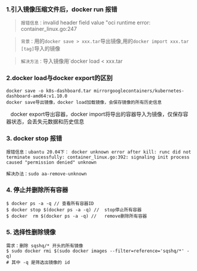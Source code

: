 ### 1.引入镜像压缩文件后，docker run 报错
>    `报错信息：`invalid header field value "oci runtime error: container_linux.go:247

>    `背景：`用的`docker save > xxx.tar`导出镜像,用的`docker import xxx.tar [tag]`导入的镜像

>    `解决方法：`导入镜像用`docker load < xxx.tar

### 2.docker load与docker export的区别
    docker save -o k8s-dashboard.tar mirrorgooglecontainers/kubernetes-dashboard-amd64:v1.10.0
    docker save导出镜像，docker load加载镜像，会保存镜像的所有历史信息
    docker export导出容器，docker import将导出的容器导入为镜像，仅保存容器状态，会丢失元数据和历史信息

### 3. docker stop 报错

```
报错信息：ubantu 20.04下： docker unknown error after kill: runc did not terminate sucessfully: container_linux.go:392: signaling init process caused "permission denied" unknown

解决办法：sudo aa-remove-unknown
```

### 4. 停止并删除所有容器

```
$ docker ps -a -q // 查看所有容器ID
$ docker stop $(docker ps -a -q) //  stop停止所有容器
$ docker  rm $(docker ps -a -q) //   remove删除所有容器
```

### 5. 选择性删除镜像

```
需求：删除 sqshq/* 开头的所有镜像
$ sudo docker rmi $(sudo docker images --filter=reference='sqshq/*' -q)
# 其中 -q 是筛选出镜像的 id
```

